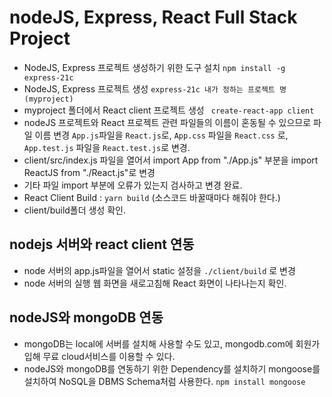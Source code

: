 # nodeJS, Express, React Full Stack Project

- NodeJS, Express 프로젝트 생성하기 위한 도구 설치 `npm install -g express-21c`
- NodeJS, Express 프로젝트 생성 `express-21c 내가 정하는 프로젝트 명(myproject)`
- myproject 폴더에서 React client 프로젝트 생성 ` create-react-app client`
- nodeJS 프로젝트와 React 프로젝트 관련 파일들의 이름이 혼동될 수 있으므로 파일 이름 변경
  `App.js`파일을 `React.js`로,
  `App.css` 파일을 `React.css` 로,
  `App.test.js` 파일을 `React.test.js`로 변경.
- client/src/index.js 파일을 열어서 import App from "./App.js" 부분을 import ReactJS from "./React.js"로 변경
- 기타 파일 import 부분에 오류가 있는지 검사하고 변경 완료.
- React Client Build : `yarn build` (소스코드 바꿀때마다 해줘야 한다.)
- client/build폴더 생성 확인.

## nodejs 서버와 react client 연동

- node 서버의 app.js파일을 열어서 static 설정을 `./client/build` 로 변경
- node 서버의 실행 웹 화면을 새로고침해 React 화면이 나타나는지 확인.

## nodeJS와 mongoDB 연동

- mongoDB는 local에 서버를 설치해 사용할 수도 있고, mongodb.com에 회원가입해 무료 cloud서비스를 이용할 수 있다.
- nodeJS와 mongoDB를 연동하기 위한 Dependency를 설치하기 mongoose를 설치하여 NoSQL을 DBMS Schema처럼 사용한다.
  `npm install mongoose`
